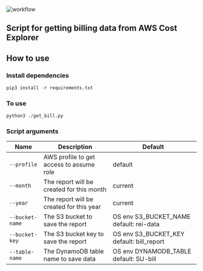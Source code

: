 ![workflow](https://github.com/ei-roslyakov/aws_bill_report/actions/workflows/tests.yml/badge.svg)
## Script for getting billing data from AWS Cost Explorer  
## How to use  
### Install dependencies

```python
pip3 install -r requirements.txt 
```
### To use
```python
python3 ./get_bill.py
```

### Script arguments
| Name         | Description                                       | Default    |
|--------------|---------------------------------------------------|------------|
| `--profile`  | AWS profile to get access to assume role  | default    |
| `--month`    | The report will be created for this month         | current   |
| `--year`     | The report will be created for this year          | current |
| `--bucket-name`     | The S3 bucket to save the report          | OS env S3_BUCKET_NAME default: rei-data|
| `--bucket-key`     | The S3 bucket key to save the report          | OS env S3_BUCKET_KEY default: bill_report|
| `--table-name`     | The DynamoDB table name to save data         | OS env DYNAMODB_TABLE default: SU-bill|
